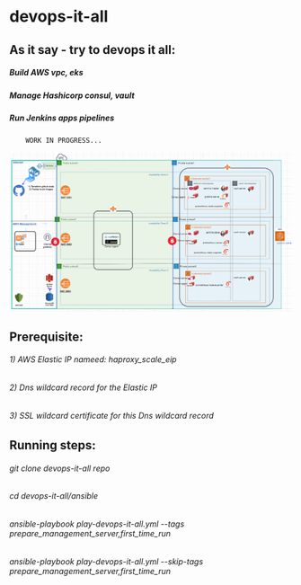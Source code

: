 # devops-it-all
   
   ## As it say - try to devops it all:
   ##### Build AWS vpc, eks
   ##### Manage Hashicorp consul, vault 
   ##### Run Jenkins apps pipelines
        WORK IN PROGRESS...
   <img src="images/env-status.png" width="1200" >
   
   ## Prerequisite:
   ###### 1) AWS Elastic IP nameed: haproxy_scale_eip
   ###### 2) Dns wildcard record for the Elastic IP
   ###### 3) SSL wildcard certificate for this Dns wildcard record

   ## Running steps:
   ###### git clone devops-it-all repo
   ###### cd devops-it-all/ansible
   ###### ansible-playbook play-devops-it-all.yml --tags prepare_management_server,first_time_run 
   ###### ansible-playbook play-devops-it-all.yml --skip-tags prepare_management_server,first_time_run
